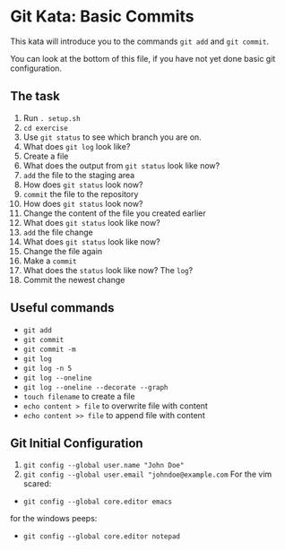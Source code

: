 # Git Kata: Basic Commits
This kata will introduce you to the commands `git add` and `git commit`.

You can look at the bottom of this file, if you have not yet done basic git configuration.
## The task

1. Run `. setup.sh`
1. `cd exercise`
1. Use `git status` to see which branch you are on.
1. What does `git log` look like?
1. Create a file
1. What does the output from `git status` look like now?
1. `add` the file to the staging area
1. How does `git status` look now?
1. `commit` the file to the repository
1. How does `git status` look now?
1. Change the content of the file you created earlier
1. What does `git status` look like now?
1. `add` the file change
1. What does `git status` look like now?
1. Change the file again
1. Make a `commit`
1. What does the `status` look like now? The `log`?
1. Commit the newest change

## Useful commands
- `git add`
- `git commit`
- `git commit -m`
- `git log`
- `git log -n 5`
- `git log --oneline`
- `git log --oneline --decorate --graph`
- `touch filename` to create a file
- `echo content > file` to overwrite file with content
- `echo content >> file` to append file with content


## Git Initial Configuration
1. `git config --global user.name "John Doe"`
1. `git config --global user.email "johndoe@example.com`
For the vim scared:
- `git config --global core.editor emacs`

for the windows peeps:
- `git config --global core.editor notepad`
